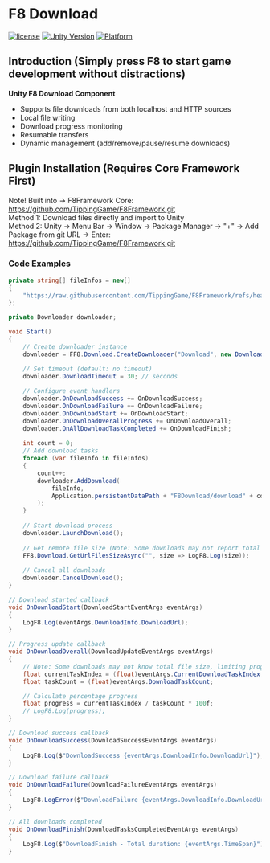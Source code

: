 # F8 Download

[![license](http://img.shields.io/badge/license-MIT-green.svg)](https://opensource.org/licenses/MIT)
[![Unity Version](https://img.shields.io/badge/unity-2021|2022|2023|6000-blue)](https://unity.com)
[![Platform](https://img.shields.io/badge/platform-Win%20%7C%20Android%20%7C%20iOS%20%7C%20Mac%20%7C%20Linux%20%7C%20WebGL-orange)]()

## Introduction (Simply press F8 to start game development without distractions)
**Unity F8 Download Component**  
* Supports file downloads from both localhost and HTTP sources
* Local file writing
* Download progress monitoring
* Resumable transfers
* Dynamic management (add/remove/pause/resume downloads)

## Plugin Installation (Requires Core Framework First)
Note! Built into → F8Framework Core: https://github.com/TippingGame/F8Framework.git  
Method 1: Download files directly and import to Unity  
Method 2: Unity → Menu Bar → Window → Package Manager → "+" → Add Package from git URL → Enter: https://github.com/TippingGame/F8Framework.git

### Code Examples
```C#
private string[] fileInfos = new[]
{
    "https://raw.githubusercontent.com/TippingGame/F8Framework/refs/heads/main/Tests/Logo.png"
};

private Downloader downloader;

void Start()
{
    // Create downloader instance
    downloader = FF8.Download.CreateDownloader("Download", new Downloader());

    // Set timeout (default: no timeout)
    downloader.DownloadTimeout = 30; // seconds
    
    // Configure event handlers
    downloader.OnDownloadSuccess += OnDownloadSuccess;
    downloader.OnDownloadFailure += OnDownloadFailure;
    downloader.OnDownloadStart += OnDownloadStart;
    downloader.OnDownloadOverallProgress += OnDownloadOverall;
    downloader.OnAllDownloadTaskCompleted += OnDownloadFinish;
    
    int count = 0;
    // Add download tasks
    foreach (var fileInfo in fileInfos)
    {
        count++;
        downloader.AddDownload(
            fileInfo, 
            Application.persistentDataPath + "F8Download/download" + count + ".png"
        );
    }
    
    // Start download process
    downloader.LaunchDownload();
    
    // Get remote file size (Note: Some downloads may not report total size upfront)
    FF8.Download.GetUrlFilesSizeAsync("", size => LogF8.Log(size));
    
    // Cancel all downloads
    downloader.CancelDownload();
}

// Download started callback
void OnDownloadStart(DownloadStartEventArgs eventArgs)
{
    LogF8.Log(eventArgs.DownloadInfo.DownloadUrl);
}

// Progress update callback
void OnDownloadOverall(DownloadUpdateEventArgs eventArgs)
{
    // Note: Some downloads may not know total file size, limiting progress accuracy
    float currentTaskIndex = (float)eventArgs.CurrentDownloadTaskIndex;
    float taskCount = (float)eventArgs.DownloadTaskCount;

    // Calculate percentage progress
    float progress = currentTaskIndex / taskCount * 100f;
    // LogF8.Log(progress);
}

// Download success callback
void OnDownloadSuccess(DownloadSuccessEventArgs eventArgs)
{
    LogF8.Log($"DownloadSuccess {eventArgs.DownloadInfo.DownloadUrl}");
}

// Download failure callback
void OnDownloadFailure(DownloadFailureEventArgs eventArgs)
{
    LogF8.LogError($"DownloadFailure {eventArgs.DownloadInfo.DownloadUrl}\n{eventArgs.ErrorMessage}");
}

// All downloads completed
void OnDownloadFinish(DownloadTasksCompletedEventArgs eventArgs)
{
    LogF8.Log($"DownloadFinish - Total duration: {eventArgs.TimeSpan}");
}
```


